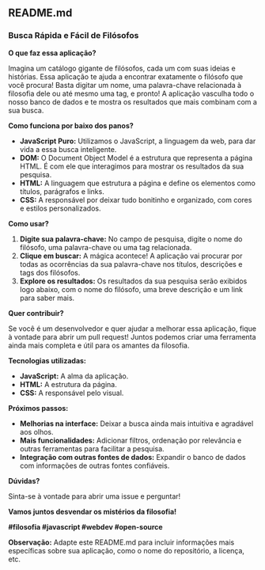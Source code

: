 ## **README.md**

### **Busca Rápida e Fácil de Filósofos** 

**O que faz essa aplicação?**

Imagina um catálogo gigante de filósofos, cada um com suas ideias e histórias. Essa aplicação te ajuda a encontrar exatamente o filósofo que você procura! Basta digitar um nome, uma palavra-chave relacionada à filosofia dele ou até mesmo uma tag, e pronto! A aplicação vasculha todo o nosso banco de dados e te mostra os resultados que mais combinam com a sua busca.

**Como funciona por baixo dos panos?**

* **JavaScript Puro:** Utilizamos o JavaScript, a linguagem da web, para dar vida a essa busca inteligente.
* **DOM:** O Document Object Model é a estrutura que representa a página HTML. É com ele que interagimos para mostrar os resultados da sua pesquisa.
* **HTML:** A linguagem que estrutura a página e define os elementos como títulos, parágrafos e links.
* **CSS:** A responsável por deixar tudo bonitinho e organizado, com cores e estilos personalizados.

**Como usar?**

1. **Digite sua palavra-chave:** No campo de pesquisa, digite o nome do filósofo, uma palavra-chave ou uma tag relacionada.
2. **Clique em buscar:** A mágica acontece! A aplicação vai procurar por todas as ocorrências da sua palavra-chave nos títulos, descrições e tags dos filósofos.
3. **Explore os resultados:** Os resultados da sua pesquisa serão exibidos logo abaixo, com o nome do filósofo, uma breve descrição e um link para saber mais.

**Quer contribuir?**

Se você é um desenvolvedor e quer ajudar a melhorar essa aplicação, fique à vontade para abrir um pull request! Juntos podemos criar uma ferramenta ainda mais completa e útil para os amantes da filosofia.

**Tecnologias utilizadas:**

* **JavaScript:** A alma da aplicação.
* **HTML:** A estrutura da página.
* **CSS:** A responsável pelo visual.

**Próximos passos:**

* **Melhorias na interface:** Deixar a busca ainda mais intuitiva e agradável aos olhos.
* **Mais funcionalidades:** Adicionar filtros, ordenação por relevância e outras ferramentas para facilitar a pesquisa.
* **Integração com outras fontes de dados:** Expandir o banco de dados com informações de outras fontes confiáveis.

**Dúvidas?**

Sinta-se à vontade para abrir uma issue e perguntar! 

**Vamos juntos desvendar os mistérios da filosofia!** 

**#filosofia #javascript #webdev #open-source**

**Observação:** Adapte este README.md para incluir informações mais específicas sobre sua aplicação, como o nome do repositório, a licença, etc.
